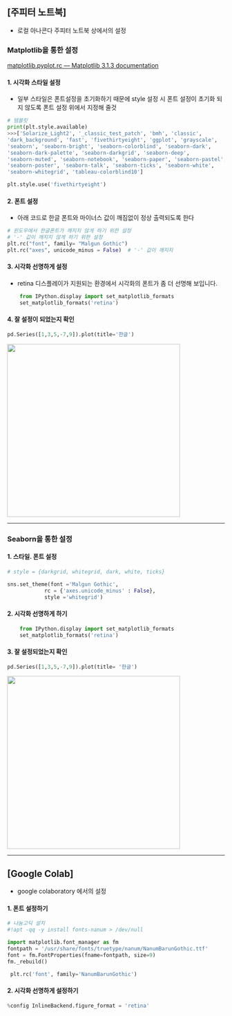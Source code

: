 ## [주피터 노트북]
* 로컬 아나콘다 주피터 노트북 상에서의 설정
### Matplotlib을 통한 설정
[matplotlib.pyplot.rc — Matplotlib 3.1.3 documentation](https://matplotlib.org/3.1.3/api/_as_gen/matplotlib.pyplot.rc.html)

#### 1. 시각화 스타일 설정
* 일부 스타일은 폰트설정을 초기화하기 때문에 style 설정 시 폰트 설정이 초기화 되지 않도록 폰트 설정 위에서 지정해 줄것
```python
# 템블릿 
print(plt.style.available)
>>>['Solarize_Light2', '_classic_test_patch', 'bmh', 'classic', 
'dark_background', 'fast', 'fivethirtyeight', 'ggplot', 'grayscale', 
'seaborn', 'seaborn-bright', 'seaborn-colorblind', 'seaborn-dark', 
'seaborn-dark-palette', 'seaborn-darkgrid', 'seaborn-deep', 
'seaborn-muted', 'seaborn-notebook', 'seaborn-paper', 'seaborn-pastel', 
'seaborn-poster', 'seaborn-talk', 'seaborn-ticks', 'seaborn-white', 
'seaborn-whitegrid', 'tableau-colorblind10']
```
```python
plt.style.use('fivethirtyeight')
```
#### 2. 폰트 설정
* 아래 코드로 한글 폰트와 마이너스 값이 깨짐없이 정상 출력되도록 한다
```python
# 윈도우에서 한글폰트가 깨지지 않게 하기 위한 설정
# '-' 값이 깨지지 않게 하기 위한 설정 
plt.rc("font", family= "Malgun Gothic") 
plt.rc("axes", unicode_minus = False)  # '-' 값이 깨지지 
```
#### 3. 시각화 선명하게 설정
* retina 디스플레이가 지원되는 환경에서 시각화의 폰트가 좀 더 선명해 보입니다.
```python
    from IPython.display import set_matplotlib_formats
    set_matplotlib_formats('retina')
```

#### 4. 잘 설정이 되었는지 확인
```python
pd.Series([1,3,5,-7,9]).plot(title='한글')
```
<img src="https://images.velog.io/images/ena_hong/post/fab231e5-9773-4d46-a52e-e50484891c9c/image.png" width=400>

***
### Seaborn을 통한 설정

#### 1. 스타일. 폰트 설정 
```python
# style = {darkgrid, whitegrid, dark, white, ticks}

sns.set_theme(font ='Malgun Gothic',
        	rc = {'axes.unicode_minus' : False},
        	style ='whitegrid')
```
#### 2. 시각화 선명하게 하기
```python
    from IPython.display import set_matplotlib_formats
    set_matplotlib_formats('retina')
```
#### 3. 잘 설정되었는지 확인
```python
pd.Series([1,3,5,-7,9]).plot(title= '한글')
```
<img src='https://images.velog.io/images/ena_hong/post/cc30f007-0803-4f58-ac98-0784a530497b/image.png' width=400>

***
## [Google Colab]
* google colaboratory 에서의 설정 
#### 1. 폰트 설정하기
```python
# 나눔고딕 설치
#!apt -qq -y install fonts-nanum > /dev/null

import matplotlib.font_manager as fm
fontpath = '/usr/share/fonts/truetype/nanum/NanumBarunGothic.ttf'
font = fm.FontProperties(fname=fontpath, size=9)
fm._rebuild()

 plt.rc('font', family='NanumBarunGothic') 
 ```
 #### 2. 시각화 선명하게 설정하기
 ```python
 %config InlineBackend.figure_format = 'retina'
 ```
